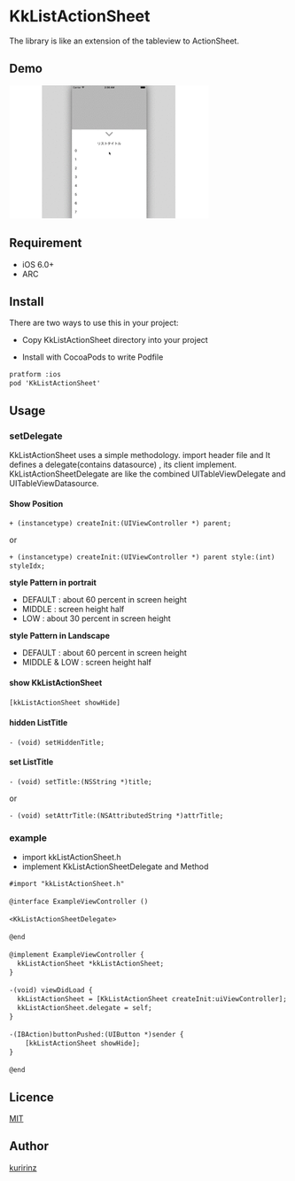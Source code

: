# KkListActionSheet
The library is like an extension of the tableview to ActionSheet.


## Demo
![KkListActionSheet Sample Movie](KkListActionSheetExample/SampleMovie.gif)

## Requirement
* iOS 6.0+
* ARC

## Install
There are two ways to use this in your project:

* Copy KkListActionSheet directory into your project

* Install with CocoaPods to write Podfile

```
pratform :ios
pod 'KkListActionSheet'
```

## Usage
### setDelegate
KkListActionSheet uses a simple methodology. import header file and It defines a delegate(contains datasource)
, its client implement. KkListActionSheetDelegate are like the combined UITableViewDelegate and UITableViewDatasource.

#### Show Position
```
+ (instancetype) createInit:(UIViewController *) parent;
```
or
```
+ (instancetype) createInit:(UIViewController *) parent style:(int) styleIdx;
```

**style Pattern in portrait**
* DEFAULT : about 60 percent in screen height
* MIDDLE  : screen height half
* LOW     : about 30 percent in screen height

**style Pattern in Landscape**
* DEFAULT : about 60 percent in screen height
* MIDDLE & LOW : screen height half

#### show KkListActionSheet
```[kkListActionSheet showHide]```

#### hidden ListTitle
```
- (void) setHiddenTitle;
```

#### set ListTitle
```
- (void) setTitle:(NSString *)title;
```
or
```
- (void) setAttrTitle:(NSAttributedString *)attrTitle;
```

### example
* import kkListActionSheet.h
* implement KkListActionSheetDelegate and Method

```
#import "kkListActionSheet.h"

@interface ExampleViewController ()

<KkListActionSheetDelegate>

@end

@implement ExampleViewController {
  kkListActionSheet *kkListActionSheet;
}

-(void) viewDidLoad {
  kkListActionSheet = [KkListActionSheet createInit:uiViewController];
  kkListActionSheet.delegate = self;
}

-(IBAction)buttonPushed:(UIButton *)sender {
    [kkListActionSheet showHide];
}

@end
```

## Licence
[MIT](https://github.com/kuririnz/KkListActionSheet/blob/develop/LICENSE)

## Author
[kuririnz](https://github.com/kuririnz)
